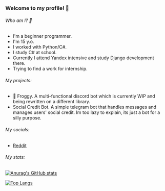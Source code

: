 ### Welcome to my profile! 👋

###### Who am I? 🧐
- I'm a beginner programmer.
- I'm 15 y.o.
- I worked with Python/C#.
- I study C# at school.
- Currently I attend Yandex intensive and study Django development there.
- Trying to find a work for internship.

###### My projects:
- 🐸 Froggy. A multi-functional discord bot which is currently WIP and being rewritten on a different library.
- Social Credit Bot. A simple telegram bot that handles messages and manages users' social credit. Im too lazy to explain, its just a bot for a silly purpose.

###### My socials:
- [Reddit](https://www.reddit.com/user/SharkyJunior)

###### My stats:
[![Anurag's GitHub stats](https://github-readme-stats.vercel.app/api?username=SharkyJunior&show_icons=true&theme=radical)](https://github.com/anuraghazra/github-readme-stats)

[![Top Langs](https://github-readme-stats.vercel.app/api/top-langs/?username=SharkyJunior&layout=compact&theme=radical)](https://github.com/anuraghazra/github-readme-stats)
